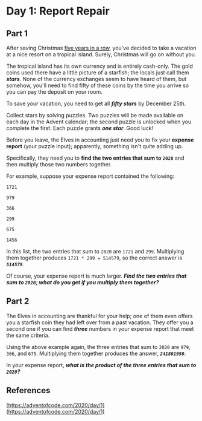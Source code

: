 # Day 1: Report Repair

## Part 1

After saving Christmas [five years in a row](https://adventofcode.com/events), you've decided to take a vacation at a nice resort on a tropical island. Surely, Christmas will go on without you.

The tropical island has its own currency and is entirely cash-only. The gold coins used there have a little picture of a starfish; the locals just call them **_stars_**. None of the currency exchanges seem to have heard of them, but somehow, you'll need to find fifty of these coins by the time you arrive so you can pay the deposit on your room.

To save your vacation, you need to get all **_fifty stars_** by December 25th.

Collect stars by solving puzzles. Two puzzles will be made available on each day in the Advent calendar; the second puzzle is unlocked when you complete the first. Each puzzle grants **_one star_**. Good luck!

Before you leave, the Elves in accounting just need you to fix your **expense report** (your puzzle input); apparently, something isn't quite adding up.

Specifically, they need you to **find the two entries that sum to `2020`** and then multiply those two numbers together.

For example, suppose your expense report contained the following:

`1721`

`979`

`366`

`299`

`675`

`1456`

In this list, the two entries that sum to `2020` are `1721` and `299`. Multiplying them together produces `1721 * 299 = 514579`, so the correct answer is **_`514579`_**.

Of course, your expense report is much larger. **_Find the two entries that sum to `2020`; what do you get if you multiply them together?_**

## Part 2

The Elves in accounting are thankful for your help; one of them even offers you a starfish coin they had left over from a past vacation. They offer you a second one if you can find **_three_** numbers in your expense report that meet the same criteria.

Using the above example again, the three entries that sum to `2020` are `979`, `366`, and `675`. Multiplying them together produces the answer, **_`241861950`_**.

In your expense report, **_what is the product of the three entries that sum to `2020`?_**

## References
[https://adventofcode.com/2020/day/1](https://adventofcode.com/2020/day/1)
